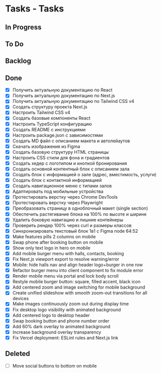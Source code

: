 # Tasks - Tasks

## In Progress


## To Do


## Backlog


## Done

- [x] Получить актуальную документацию по React
- [x] Получить актуальную документацию по Next.js
- [x] Получить актуальную документацию по Tailwind CSS v4
- [x] Создать структуру проекта Next.js
- [x] Настроить Tailwind CSS v4
- [x] Создать базовые компоненты React
- [x] Настроить TypeScript конфигурацию
- [x] Создать README с инструкциями
- [x] Настроить package.json с зависимостями
- [x] Создать MD файл с описанием макета и автолейаутов
- [x] Скачать изображения из Figma
- [x] Создать базовую структуру HTML страницы
- [x] Настроить CSS стили для фона и градиентов
- [x] Создать хедер с логотипом и кнопкой бронирования
- [x] Создать основной контентный блок с описанием зала
- [x] Создать блок с информацией о зале (адрес, вместимость, услуги)
- [x] Создать блок с контактной информацией
- [x] Создать навигационное меню с типами залов
- [x] Адаптировать под мобильные устройства
- [x] Протестировать верстку через Chrome DevTools
- [x] Протестировать верстку через Playwright
- [x] Преобразовать страницу в одноблочный макет (single section)
- [x] Обеспечить растягивание блока на 100% по высоте и ширине
- [x] Удалить боковую навигацию и лишние контейнеры
- [x] Проверить рендер 100% через curl и размеры классов
- [x] Синхронизировать текстовый блок 1в1 с Figma node 64:52
- [x] Make features pills 2 columns on mobile
- [x] Swap phone after booking button on mobile
- [x] Show only text logo in hero on mobile
- [x] Add mobile burger menu with halls, contacts, booking
- [x] Fix Next.js viewport export to resolve warning/error
- [x] Mobile: hide halls nav and align header logo+burger in one row
- [x] Refactor burger menu into client component to fix module error
- [x] Render mobile menu via portal and lock body scroll
- [x] Restyle mobile burger button: square, filled accent, black icon
- [x] Add centered zoom and image switching for mobile background
- [x] Create unified slideshow with smooth zoom-out transitions for all devices
- [x] Make images continuously zoom out during display time
- [x] Fix desktop logo visibility with animated background
- [x] Add centered logo to desktop header
- [x] Swap booking button and phone number order
- [x] Add 60% dark overlay to animated background
- [x] Increase background overlay transparency
- [x] Fix Vercel deployment: ESLint rules and Next.js link

## Deleted

- [ ] Move social buttons to bottom on mobile
